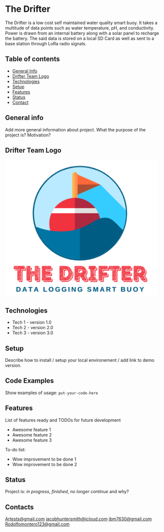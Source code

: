 # The Drifter
The Drifter is a low cost self maintained water quality smart buoy. It takes a multitude of data 
points such as water temperature, pH, and conductivity. Power is drawn from an internal battery along
with a solar panel to recharge the battery. The said data is stored on a local SD Card as well as 
sent to a base station through LoRa radio signals.

## Table of contents
* [General Info](#general-info)
* [Drifter Team Logo](#Drifter-Team-Logo)
* [Technologies](#technologies)
* [Setup](#setup)
* [Features](#features)
* [Status](#status)
* [Contact](#contact)

## General info
Add more general information about project. What the purpose of the project is? Motivation?

## Drifter Team Logo
![Example screenshot](./img/drifterlogo.png)

## Technologies
* Tech 1 - version 1.0
* Tech 2 - version 2.0
* Tech 3 - version 3.0

## Setup
Describe how to install / setup your local environement / add link to demo version.

## Code Examples
Show examples of usage:
`put-your-code-here`

## Features
List of features ready and TODOs for future development
* Awesome feature 1
* Awesome feature 2
* Awesome feature 3

To-do list:
* Wow improvement to be done 1
* Wow improvement to be done 2

## Status
Project is: _in progress_, _finished_, _no longer continue_ and why?

## Contacts
Artests@gmail.com jacobhuntersmith@icloud.com jbm7630@gmail.com Rodolfomontero123@gmail.com
